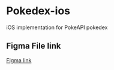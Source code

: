 # Pokedex-ios
iOS implementation for PokeAPI pokedex

## Figma File link
[Figma link](https://www.figma.com/file/THLxZSlOoUYMZrjFg0Kl1M/Pok%C3%A9dex?node-id=18241%3A2789)